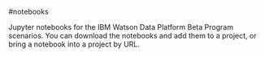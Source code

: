 #notebooks

Jupyter notebooks for the IBM Watson Data Platform Beta Program scenarios. You can download the notebooks and add them to a project, or bring a notebook into a project by URL.

